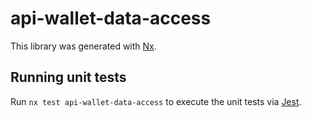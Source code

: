 # api-wallet-data-access

This library was generated with [Nx](https://nx.dev).

## Running unit tests

Run `nx test api-wallet-data-access` to execute the unit tests via [Jest](https://jestjs.io).
